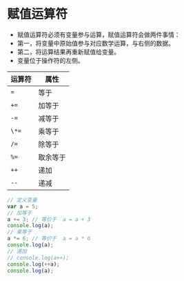 # 赋值运算符

- 赋值运算符必须有变量参与运算，赋值运算符会做两件事情：
- 第一，将变量中原始值参与对应数学运算，与右侧的数据。
- 第二，将运算结果再重新赋值给变量。
- 变量位于操作符的左侧。

| 运算符 | 属性     |
| ------ | -------- |
| `= `     | 等于     |
| `+=`     | 加等于   |
| `-= `    | 减等于   |
| `\*= `   | 乘等于   |
| `/=`     | 除等于   |
| `%= `    | 取余等于 |
| `++`     | 递加     |
| `--`     | 递减     |

```js
// 定义变量
var a = 5;
// 加等于
a += 3; // 等价于  a = a + 3
console.log(a);
// 乘等于
a *= 6; // 等价于  a = a * 6
console.log(a);
// 递加
// console.log(a++);
console.log(++a);
console.log(a);
```
